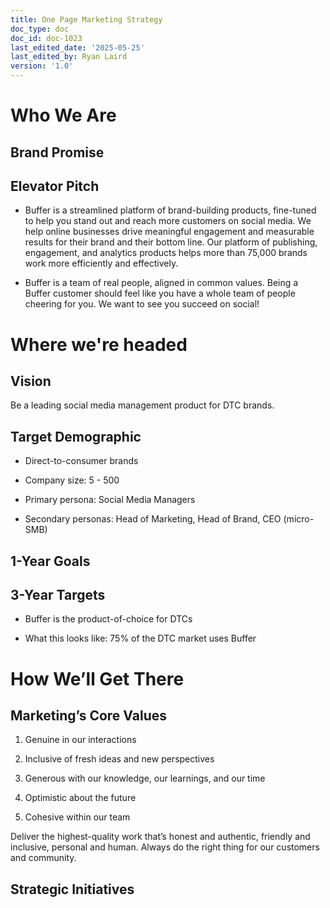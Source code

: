 ```yaml
---
title: One Page Marketing Strategy
doc_type: doc
doc_id: doc-1023
last_edited_date: '2025-05-25'
last_edited_by: Ryan Laird
version: '1.0'
---
```


# Who We Are

<!-- Unsupported block type: divider -->

## Brand Promise

<!-- Unsupported block type: quote -->

## Elevator Pitch

- Buffer is a streamlined platform of brand-building products, fine-tuned to help you stand out and reach more customers on social media. We help online businesses drive meaningful engagement and measurable results for their brand and their bottom line. Our platform of publishing, engagement, and analytics products helps more than 75,000 brands work more efficiently and effectively.

- Buffer is a team of real people, aligned in common values. Being a Buffer customer should feel like you have a whole team of people cheering for you. We want to see you succeed on social!



# Where we're headed

<!-- Unsupported block type: divider -->

## Vision

Be a leading social media management product for DTC brands.

## Target Demographic

- Direct-to-consumer brands

- Company size: 5 - 500

- Primary persona: Social Media Managers

- Secondary personas: Head of Marketing, Head of Brand, CEO (micro-SMB)

## 1-Year Goals

<!-- Unsupported block type: child_database -->

## 3-Year Targets

- Buffer is the product-of-choice for DTCs

- What this looks like: 75% of the DTC market uses Buffer



# How We’ll Get There

<!-- Unsupported block type: divider -->

## Marketing’s Core Values

1. Genuine in our interactions

1. Inclusive of fresh ideas and new perspectives

1. Generous with our knowledge, our learnings, and our time

1. Optimistic about the future

1. Cohesive within our team

Deliver the highest-quality work that’s honest and authentic, friendly and inclusive, personal and human. Always do the right thing for our customers and community.

## Strategic Initiatives

<!-- Unsupported block type: table -->
